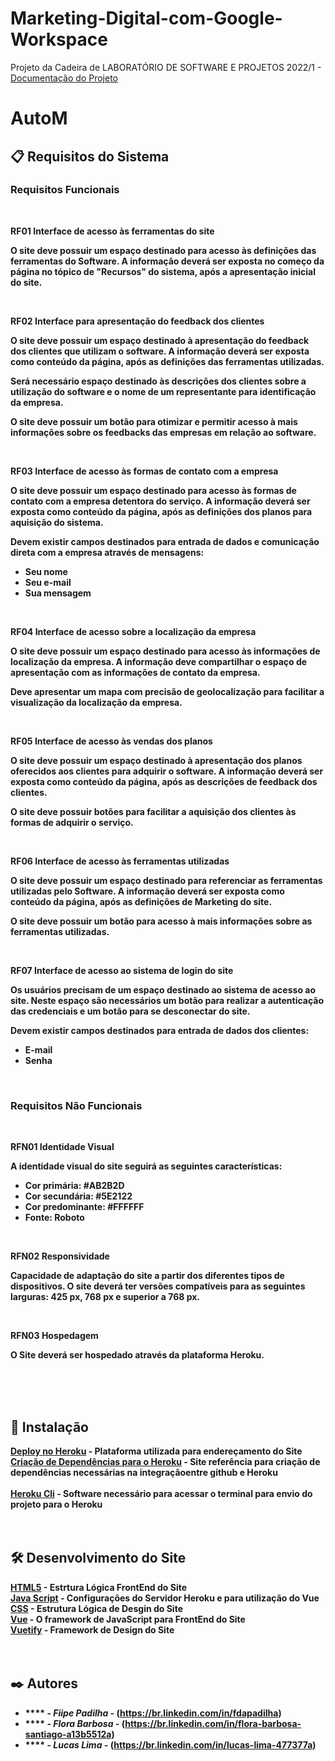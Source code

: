 # Marketing-Digital-com-Google-Workspace
Projeto da Cadeira de LABORATÓRIO DE SOFTWARE E PROJETOS 2022/1 - 
<a href="https://docs.google.com/document/d/1eOOMOofuuXGu5uqMa4ReT73d2BZBQ-_K0DUSBNY-k_A/edit?usp=sharing">Documentação do Projeto</a>
# AutoM



## 📋 Requisitos do Sistema 
  <h3><b>Requisitos Funcionais</h3></p><br>
  <p>RF01 Interface de acesso às ferramentas do site</p>
  <p>O site deve possuir um espaço destinado para acesso às definições das ferramentas do Software. A informação deverá ser exposta no começo da página no tópico de "Recursos" do sistema, após a apresentação inicial do site.</p><br>
  <p>RF02 Interface para apresentação do feedback dos clientes</p>
  <p>O site deve possuir um espaço destinado à apresentação do feedback dos clientes que utilizam o software. A informação deverá ser exposta como conteúdo da página, após as definições das ferramentas utilizadas.</p>
  <p>Será necessário espaço destinado às descrições dos clientes sobre a utilização do software e o nome de um representante para identificação da empresa.</p>
  <p>O site deve possuir um botão para otimizar e permitir acesso à mais informações sobre os feedbacks das empresas em relação ao software.</p><br>
  <p>RF03 Interface de acesso às formas de contato com a empresa</p>
  <p>O site deve possuir um espaço destinado para acesso às formas de contato com a empresa detentora do serviço. A informação deverá ser exposta como conteúdo da página, após as definições dos planos para aquisição do sistema.</p>
  <p>Devem existir campos destinados para entrada de dados e comunicação direta com a empresa através de mensagens:</p>
  <ul>
  <li>Seu nome</li>
  <li>Seu e-mail</li>
  <li>Sua mensagem</li>
  </ul><br>
  <p>RF04 Interface de acesso sobre a localização da empresa</p>
  <p>O site deve possuir um espaço destinado para acesso às informações de localização da empresa. A informação deve compartilhar o espaço de apresentação com as informações de contato da empresa.</p>
  <p>Deve apresentar um mapa com precisão de geolocalização para facilitar a visualização da localização da empresa.</p><br>
  <p>RF05 Interface de acesso às vendas dos planos</p>
  <p>O site deve possuir um espaço destinado à apresentação dos planos oferecidos aos clientes para adquirir o software. A informação deverá ser exposta como conteúdo da página, após as descrições de feedback dos clientes.</p>
  <p>O site deve possuir botões para facilitar a aquisição dos clientes às formas de adquirir o serviço.</p><br>
  <p>RF06 Interface de acesso às ferramentas utilizadas</p>
  <p>O site deve possuir um espaço destinado para referenciar as ferramentas utilizadas pelo Software. A informação deverá ser exposta como conteúdo da página, após as definições de Marketing do site.</p>
  <p>O site deve possuir um botão para acesso à mais informações sobre as ferramentas utilizadas.</p><br>
  <p>RF07 Interface de acesso ao sistema de login do site</p>
  <p>Os usuários precisam de um espaço destinado ao sistema de acesso ao site. Neste espaço são necessários um botão para realizar a autenticação das credenciais e um botão para se desconectar do site.</p>
  <p>Devem existir campos destinados para entrada de dados dos clientes:</p>
  <ul>
  <li>E-mail</li>
  <li>Senha</li>
  </ul><br>
  <h3><b>Requisitos Não Funcionais</h3></p><br>
  <p>RFN01 Identidade Visual</p>
  <p>A identidade visual do site seguirá as seguintes características:</p>
  <ul>
  <li>Cor primária: #AB2B2D</li>
  <li>Cor secundária: #5E2122</li>
  <li>Cor predominante: #FFFFFF</li>
  <li>Fonte: Roboto</li>
  </ul><br>
  <p>RFN02 Responsividade</p>
  <p>Capacidade de adaptação do site a partir dos diferentes tipos de dispositivos. O site deverá ter versões compatíveis para as seguintes larguras: 425 px, 768 px e superior a 768 px.</p><br>
  <p>RFN03 Hospedagem</p>
  <p>O Site deverá ser hospedado através da plataforma Heroku.</p><br><br><br>
  
## 🔧 Instalação

<a href="https://dashboard.heroku.com/login">Deploy no Heroku</a> - Plataforma utilizada para endereçamento do Site<br>
<a href="https://medium.com/tableless/fazendo-deploy-de-apps-vue-webpack-no-heroku-89340028a88e">Criação de Dependências para o Heroku</a> - Site referência para criação de dependências necessárias na integraçãoentre github e Heroku<br><br>
<a href="https://devcenter.heroku.com/articles/heroku-cli">Heroku Cli</a> - Software necessário para acessar o terminal para envio do projeto para o Heroku <br><br><br>


## 🛠️ Desenvolvimento do Site

<a href="https://www.w3schools.com/html/default.asp">HTML5</a> - Estrtura Lógica FrontEnd do Site<br>
<a href="https://www.w3schools.com/js/default.asp">Java Script</a> - Configurações do Servidor Heroku e para utilização do Vue<br>
<a href="https://www.w3schools.com/css/default.asp">CSS</a> - Estrutura Lógica de Desgin do Site<br>
<a href="https://vuejs.org/">Vue</a> - O framework de JavaScript para FrontEnd do Site<br>
<a href="https://vuetifyjs.com/en/">Vuetify</a> - Framework de Design do Site<br><br><br>


## ✒️ Autores

* **** - *Fiipe Padilha* - (https://br.linkedin.com/in/fdapadilha)
* **** - *Flora Barbosa* - (https://br.linkedin.com/in/flora-barbosa-santiago-a13b5512a)
* **** - *Lucas Lima* - (https://br.linkedin.com/in/lucas-lima-477377a)

